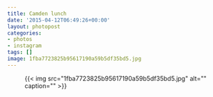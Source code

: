 ```yaml
---
title: Camden lunch
date: '2015-04-12T06:49:26+00:00'
layout: photopost
categories:
- photos
- instagram
tags: []
image: 1fba7723825b95617190a59b5df35bd5.jpg
---
```


<figure class="photo photo--square">
  {{< img src="1fba7723825b95617190a59b5df35bd5.jpg" alt="" caption="" >}}

</figure>




